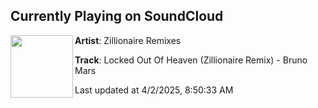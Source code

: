 ## Currently Playing on SoundCloud

[<img align="left" width="100" src="https://i1.sndcdn.com/artworks-feCyXto66hCistui-iyoB3g-t500x500.jpg">](https://soundcloud.com/zillionaire-remixes/locked-out-of-heaven-zillionaire-remix)

**Artist**: Zillionaire Remixes 

**Track**: Locked Out Of Heaven (Zillionaire Remix) - Bruno Mars

Last updated at 4/2/2025, 8:50:33 AM
